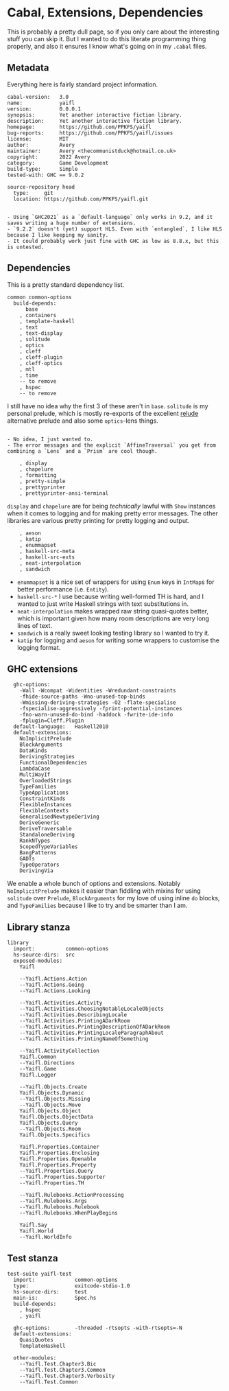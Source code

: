 # Cabal, Extensions, Dependencies

This is probably a pretty dull page, so if you only care about the interesting stuff
you can skip it. But I wanted to do this literate programming thing properly, and also
it ensures I know what's going on in my `.cabal` files.

## Metadata

Everything here is fairly standard project information.

```cabal file=yaifl.cabal header="1"
cabal-version:   3.0
name:            yaifl
version:         0.0.0.1
synopsis:        Yet another interactive fiction library.
description:     Yet another interactive fiction library.
homepage:        https://github.com/PPKFS/yaifl
bug-reports:     https://github.com/PPKFS/yaifl/issues
license:         MIT
author:          Avery
maintainer:      Avery <thecommunistduck@hotmail.co.uk>
copyright:       2022 Avery
category:        Game Development
build-type:      Simple
tested-with: GHC == 9.0.2

source-repository head
  type:     git
  location: https://github.com/PPKFS/yaifl.git
```
```admonish question "Why does the project use GHC 9.2.1?"

- Using `GHC2021` as a `default-language` only works in 9.2, and it saves writing a huge number of extensions.
- `9.2.2` doesn't (yet) support HLS. Even with `entangled`, I like HLS because I like keeping my sanity.
- It could probably work just fine with GHC as low as 8.8.x, but this is untested.
```

## Dependencies

This is a pretty standard dependency list.

```cabal file=yaifl.cabal
common common-options
  build-depends:
      base
    , containers
    , template-haskell
    , text
    , text-display
    , solitude
    , optics
    , cleff
    , cleff-plugin
    , cleff-optics
    , mtl 
    , time
    -- to remove
    , hspec 
    -- to remove
```

I still have no idea why the first 3 of these aren't in `base`. `solitude` is my personal prelude, which is
mostly re-exports of the excellent [relude](https://hackage.haskell.org/package/relude) alternative prelude and
also some `optics`-lens things. 

```admonish question "Why optics over lens?"

- No idea, I just wanted to.
- The error messages and the explicit `AffineTraversal` you get from combining a `Lens` and a `Prism` are cool though.

```

```cabal file=yaifl.cabal
    , display
    , chapelure
    , formatting
    , pretty-simple
    , prettyprinter
    , prettyprinter-ansi-terminal
```

`display` and `chapelure` are for being *technically* lawful with `Show` instances when it comes to logging and
for making pretty error messages. The other libraries are various pretty printing for pretty logging and output.

```cabal file=yaifl.cabal
    , aeson
    , katip
    , enummapset
    , haskell-src-meta
    , haskell-src-exts
    , neat-interpolation
    , sandwich
```

- `enummapset` is a nice set of wrappers for using `Enum` keys in `IntMap`s for better performance (i.e. `Entity`).
- `haskell-src-*` I use because writing well-formed TH is hard, and I wanted to just write Haskell strings with
text substitutions in. 
- `neat-interpolation` makes wrapped raw string quasi-quotes better, which is important given
how many room descriptions are very long lines of text. 
- `sandwich` is a really sweet looking testing library so I
wanted to try it.
- `katip` for logging and `aeson` for writing some wrappers to customise the logging format.

## GHC extensions

```cabal file=yaifl.cabal
  ghc-options:
    -Wall -Wcompat -Widentities -Wredundant-constraints 
    -fhide-source-paths -Wno-unused-top-binds
    -Wmissing-deriving-strategies -O2 -flate-specialise
    -fspecialise-aggressively -fprint-potential-instances
    -fno-warn-unused-do-bind -haddock -fwrite-ide-info
    -fplugin=Cleff.Plugin
  default-language:   Haskell2010
  default-extensions:
    NoImplicitPrelude
    BlockArguments
    DataKinds
    DerivingStrategies
    FunctionalDependencies
    LambdaCase
    MultiWayIf
    OverloadedStrings
    TypeFamilies
    TypeApplications
    ConstraintKinds
    FlexibleInstances
    FlexibleContexts
    GeneralisedNewtypeDeriving
    DeriveGeneric
    DeriveTraversable
    StandaloneDeriving
    RankNTypes
    ScopedTypeVariables
    BangPatterns
    GADTs
    TypeOperators
    DerivingVia
```

We enable a whole bunch of options and extensions. Notably `NoImplicitPrelude` makes it easier than fiddling with
mixins for using `solitude` over `Prelude`, `BlockArguments` for my love of using inline `do` blocks, and `TypeFamilies`
because I like to try and be smarter than I am.

## Library stanza
```cabal file=yaifl.cabal
library
  import:          common-options
  hs-source-dirs:  src
  exposed-modules:
    Yaifl

    --Yaifl.Actions.Action
    --Yaifl.Actions.Going
    --Yaifl.Actions.Looking

    --Yaifl.Activities.Activity
    --Yaifl.Activities.ChoosingNotableLocaleObjects
    --Yaifl.Activities.DescribingLocale
    --Yaifl.Activities.PrintingADarkRoom
    --Yaifl.Activities.PrintingDescriptionOfADarkRoom
    --Yaifl.Activities.PrintingLocaleParagraphAbout
    --Yaifl.Activities.PrintingNameOfSomething

    --Yaifl.ActivityCollection
    Yaifl.Common
    --Yaifl.Directions
    --Yaifl.Game
    Yaifl.Logger

    --Yaifl.Objects.Create
    Yaifl.Objects.Dynamic
    --Yaifl.Objects.Missing
    --Yaifl.Objects.Move
    Yaifl.Objects.Object
    Yaifl.Objects.ObjectData
    Yaifl.Objects.Query
    --Yaifl.Objects.Room
    Yaifl.Objects.Specifics

    Yaifl.Properties.Container
    Yaifl.Properties.Enclosing
    Yaifl.Properties.Openable
    Yaifl.Properties.Property
    --Yaifl.Properties.Query
    --Yaifl.Properties.Supporter
    --Yaifl.Properties.TH

    --Yaifl.Rulebooks.ActionProcessing
    --Yaifl.Rulebooks.Args
    --Yaifl.Rulebooks.Rulebook
    --Yaifl.Rulebooks.WhenPlayBegins

    Yaifl.Say
    Yaifl.World
    --Yaifl.WorldInfo
```

## Test stanza

```cabal file=yaifl.cabal
test-suite yaifl-test
  import:             common-options
  type:               exitcode-stdio-1.0
  hs-source-dirs:     test
  main-is:            Spec.hs
  build-depends:
    , hspec
    , yaifl

  ghc-options:        -threaded -rtsopts -with-rtsopts=-N
  default-extensions:
    QuasiQuotes
    TemplateHaskell

  other-modules:
    --Yaifl.Test.Chapter3.Bic
    --Yaifl.Test.Chapter3.Common
    --Yaifl.Test.Chapter3.Verbosity
    --Yaifl.Test.Common
```
